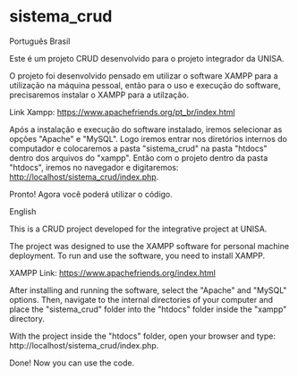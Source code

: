 # sistema_crud

Português Brasil

Este é um projeto CRUD desenvolvido para o projeto integrador da UNISA.

O projeto foi desenvolvido pensado em utilizar o software XAMPP para a utilização na máquina pessoal, então para o uso e execução do software, precisaremos instalar o XAMPP para a utilzação.

Link Xampp: https://www.apachefriends.org/pt_br/index.html

Após a instalação e execução do software instalado, iremos selecionar as opções "Apache" e "MySQL".
Logo iremos entrar nos diretórios internos do computador e colocaremos a pasta "sistema_crud" na pasta "htdocs" dentro dos arquivos do "xampp".
Então com o projeto dentro da pasta "htdocs", iremos no navegador e digitaremos: <http://localhost/sistema_crud/index.php>.

Pronto! Agora você poderá utilizar o código.


English

This is a CRUD project developed for the integrative project at UNISA.

The project was designed to use the XAMPP software for personal machine deployment. To run and use the software, you need to install XAMPP.

XAMPP Link: https://www.apachefriends.org/index.html

After installing and running the software, select the "Apache" and "MySQL" options. Then, navigate to the internal directories of your computer and place the "sistema_crud" folder into the "htdocs" folder inside the "xampp" directory.

With the project inside the "htdocs" folder, open your browser and type: http://localhost/sistema_crud/index.php.

Done! Now you can use the code.
